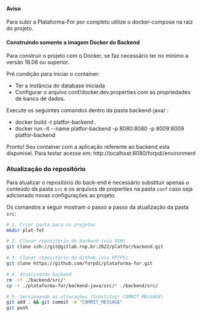 #### Aviso

Para subir a Plataforma-For por completo utilize o docker-compose na raiz do projeto.

#### Construindo somente a imagem Docker do Backend
Para construir o projeto com o Docker, se faz necessário ter no mínimo a versão 18.06 ou superior. 

Pré condição para iniciar o container:
  - Ter a instância do database iniciada
  - Configurar o arquivo conf/docker.dev.properties com as propriedades de banco de dados.

Execute os seguintes comandos dentro da pasta backend-java/ :
 - docker build -t platfor-backend .
 - docker run -it --name platfor-backend -p 8080:8080 -p 8009:8009 platfor-backend

Pronto! Seu container com a aplicação referente ao backend esta disponivel.
Para testar acesse em: http://localhost:8080/forpdi/environment

### Atualização do repositório

Para atualizar o repositório do back-end é necessário substituir apenas o conteúdo da pasta `src` e os arquivos de properties na pasta `conf` caso seja adicionado novas configurações ao projeto.

Os comandos a seguir mostram o passo a passo da atualização da pasta `src`:

```sh
# 1. Criar pasta para os projetos
mkdir plat-fot

# 2. Clonar repositório do backend (via SSH)
git clone ssh://git@gitlab.rnp.br:2022/platfor/backend.git

# 3. Clonar repositório do Github (via HTTPS)
git clone https://github.com/forpdi/plataforma-for.git

# 4. Atualizando backend
rm -rf ./backend/src/*
cp -r ./plataforma-for/backend-java/src/* ./backend/src/

# 5. Versionando as alterações (Substituir COMMIT_MESSAGE)
git add . && git commit -m "COMMIT_MESSAGE"
git push
```
